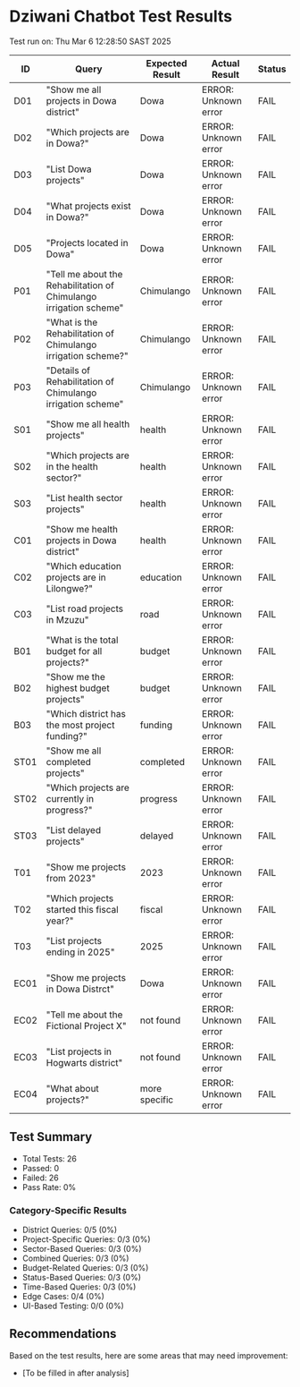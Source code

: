 # Dziwani Chatbot Test Results
Test run on: Thu Mar  6 12:28:50 SAST 2025

| ID | Query | Expected Result | Actual Result | Status |
|----|-------|----------------|---------------|--------|
| D01 | "Show me all projects in Dowa district" | Dowa | ERROR: Unknown error | FAIL |
| D02 | "Which projects are in Dowa?" | Dowa | ERROR: Unknown error | FAIL |
| D03 | "List Dowa projects" | Dowa | ERROR: Unknown error | FAIL |
| D04 | "What projects exist in Dowa?" | Dowa | ERROR: Unknown error | FAIL |
| D05 | "Projects located in Dowa" | Dowa | ERROR: Unknown error | FAIL |
| P01 | "Tell me about the Rehabilitation of Chimulango irrigation scheme" | Chimulango | ERROR: Unknown error | FAIL |
| P02 | "What is the Rehabilitation of Chimulango irrigation scheme?" | Chimulango | ERROR: Unknown error | FAIL |
| P03 | "Details of Rehabilitation of Chimulango irrigation scheme" | Chimulango | ERROR: Unknown error | FAIL |
| S01 | "Show me all health projects" | health | ERROR: Unknown error | FAIL |
| S02 | "Which projects are in the health sector?" | health | ERROR: Unknown error | FAIL |
| S03 | "List health sector projects" | health | ERROR: Unknown error | FAIL |
| C01 | "Show me health projects in Dowa district" | health | ERROR: Unknown error | FAIL |
| C02 | "Which education projects are in Lilongwe?" | education | ERROR: Unknown error | FAIL |
| C03 | "List road projects in Mzuzu" | road | ERROR: Unknown error | FAIL |
| B01 | "What is the total budget for all projects?" | budget | ERROR: Unknown error | FAIL |
| B02 | "Show me the highest budget projects" | budget | ERROR: Unknown error | FAIL |
| B03 | "Which district has the most project funding?" | funding | ERROR: Unknown error | FAIL |
| ST01 | "Show me all completed projects" | completed | ERROR: Unknown error | FAIL |
| ST02 | "Which projects are currently in progress?" | progress | ERROR: Unknown error | FAIL |
| ST03 | "List delayed projects" | delayed | ERROR: Unknown error | FAIL |
| T01 | "Show me projects from 2023" | 2023 | ERROR: Unknown error | FAIL |
| T02 | "Which projects started this fiscal year?" | fiscal | ERROR: Unknown error | FAIL |
| T03 | "List projects ending in 2025" | 2025 | ERROR: Unknown error | FAIL |
| EC01 | "Show me projects in Dowa Distrct" | Dowa | ERROR: Unknown error | FAIL |
| EC02 | "Tell me about the Fictional Project X" | not found | ERROR: Unknown error | FAIL |
| EC03 | "List projects in Hogwarts district" | not found | ERROR: Unknown error | FAIL |
| EC04 | "What about projects?" | more specific | ERROR: Unknown error | FAIL |

## Test Summary
- Total Tests: 26
- Passed: 0
- Failed: 26
- Pass Rate: 0%

### Category-Specific Results
- District Queries: 0/5 (0%)
- Project-Specific Queries: 0/3 (0%)
- Sector-Based Queries: 0/3 (0%)
- Combined Queries: 0/3 (0%)
- Budget-Related Queries: 0/3 (0%)
- Status-Based Queries: 0/3 (0%)
- Time-Based Queries: 0/3 (0%)
- Edge Cases: 0/4 (0%)
- UI-Based Testing: 0/0 (0%)

## Recommendations
Based on the test results, here are some areas that may need improvement:
- [To be filled in after analysis]

